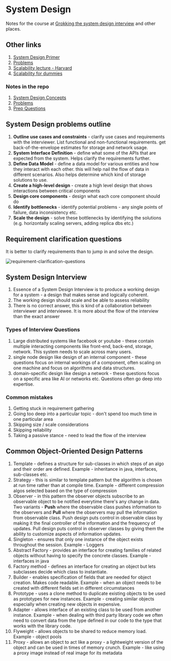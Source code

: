 # System Design

Notes for the course at [Grokking the system design interview](https://www.designgurus.io/course/grokking-the-system-design-interview) and other places.

## Other links

1. [System Design Primer](https://github.com/donnemartin/system-design-primer)
2. [Problems](https://github.com/donnemartin/system-design-primer#system-design-interview-questions-with-solutions)
3. [Scalability lecture - Harvard](https://www.youtube.com/watch?v=-W9F__D3oY4)
4. [Scalability for dummies](https://web.archive.org/web/20220530193911/https://www.lecloud.net/post/7295452622/scalability-for-dummies-part-1-clones)

### Notes in the repo

1. [System Design Concepts](system-design-concepts.md)
2. [Problems](problems)
3. [Prep Questions](questions.md)

## System Design problems outline

1. __Outline use cases and constraints__ - clarify use cases and requirements with the interviewer. List functional and non-functional requirements. get back-of-the-envelope estimates for storage and network usage.
2. __System Interface Definition__ - define what some of the APIs that are expected from the system. Helps clarify the requirements further. 
3. __Define Data Model__ - define a data model for various entities and how they interact with each other. this will help nail the flow of data in different scenarios. Also helps determine which kind of storage solutions to use.
4. __Create a high-level design__ - create a high level design that shows interactions between critical components
5. __Design core components__ - design what each core component should do
6. __Identify bottlenecks__ - identify potential problems - any single points of failure, data inconsistency etc.
7. __Scale the design__ - solve these bottlenecks by identifying the solutions (e.g. horizontally scaling servers, adding replica dbs etc.)

## Requirement clarification questions

It is better to clarify requirements than to jump in and solve the design.

![requirement-clarification-questions](https://i.imgur.com/4wBxnGh.png)

## System Design Interview

1. Essence of a System Design Interview is to produce a working design for a system - a design that makes sense and logically coherent.
2. The working design should scale and be able to assess reliability
3. There is no correct answer, this is kind of a collaboration between interviewer and interviewee. It is more about the flow of the interview than the exact answer

### Types of Interview Questions

1. Large distributed systems like facebook or youtube - these contain multiple interacting components like front-end, back-end, storage, network. This system needs to scale across many users.
2. single node design like design of an internal component - these questions focus on internal workings of a component, often scaling on one machine and focus on algorithms and data structures.
3. domain-specific design like design a network - these questions focus on a specific area like AI or networks etc. Questions often go deep into expertise.

### Common mistakes

1. Getting stuck in requirement gathering
2. Going too deep into a particular topic - don't spend too much time in one particular area
3. Skipping size / scale considerations
4. Skipping reliability
5. Taking a passive stance - need to lead the flow of the interview  

## Common Object-Oriented Design Patterns
1. Template - defines a structure for sub-classes in which steps of an algo and their order are defined. Example - inheritance in java, interfaces, sub-classes etc.
2. Strategy - this is similar to template pattern but the algorithm is chosen at run time rather than at compile time. Example - different compression algos selected based on the type of compression
3. Observer - in this pattern the observer objects subscribe to an observable object to be notified everytime there's any change in data. Two variants - __Push__ where the observable class pushes information to the observers and __Pull__ where the observers may pull the information from observable class. Push design puts control in observable class by making it the final controller of the information and the frequency of updates. Pull design puts control in observer classes by giving them the ability to customize aspects of information updates.
4. Singleton - ensures that only one instance of the object exists throughout the session. Example - Loggers
5. Abstract Factory - provides an interface for creating families of related objects without having to specify the concrete classes. Example - interfaces in java
6. Factory method - defines an interface for creating an object but lets subclasses decide which class to instantiate.
7. Builder - enables specification of fields that are needed for object creation. Makes code readable. Example - when an object needs to be created with different fields set in different circumstances
8. Prototype - uses a clone method to duplicate existing objects to be used as prototypes for new instances. Example - creating similar objects especially when creating new objects in expensive.
9. Adapter - allows interface of an existing class to be used from another instance. Example - when dealing with third party library code we often need to convert data from the type defined in our code to the type that works with the library code.
10. Flyweight - allows objects to be shared to reduce memory load. Example - object pools
11. Proxy - allows an object to act like a proxy - a lightweight version of the object and can be used in times of memory crunch. Example - like using a proxy image instead of real image for its metadata

